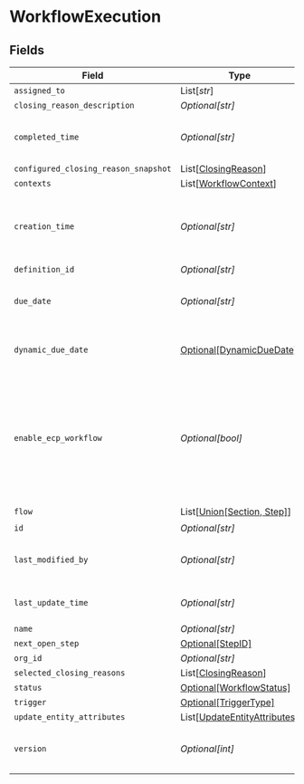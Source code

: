 # WorkflowExecution


## Fields

| Field                                                                                             | Type                                                                                              | Required                                                                                          | Description                                                                                       |
| ------------------------------------------------------------------------------------------------- | ------------------------------------------------------------------------------------------------- | ------------------------------------------------------------------------------------------------- | ------------------------------------------------------------------------------------------------- |
| `assigned_to`                                                                                     | List[*str*]                                                                                       | :heavy_minus_sign:                                                                                | N/A                                                                                               |
| `closing_reason_description`                                                                      | *Optional[str]*                                                                                   | :heavy_minus_sign:                                                                                | N/A                                                                                               |
| `completed_time`                                                                                  | *Optional[str]*                                                                                   | :heavy_minus_sign:                                                                                | Completed time of the workflow execution                                                          |
| `configured_closing_reason_snapshot`                                                              | List[[ClosingReason](../../models/shared/closingreason.md)]                                       | :heavy_minus_sign:                                                                                | N/A                                                                                               |
| `contexts`                                                                                        | List[[WorkflowContext](../../models/shared/workflowcontext.md)]                                   | :heavy_minus_sign:                                                                                | N/A                                                                                               |
| `creation_time`                                                                                   | *Optional[str]*                                                                                   | :heavy_minus_sign:                                                                                | Creation timestamp which will double as started time as well                                      |
| `definition_id`                                                                                   | *Optional[str]*                                                                                   | :heavy_minus_sign:                                                                                | N/A                                                                                               |
| `due_date`                                                                                        | *Optional[str]*                                                                                   | :heavy_minus_sign:                                                                                | Due date for finishing the workflow                                                               |
| `dynamic_due_date`                                                                                | [Optional[DynamicDueDate]](../../models/shared/dynamicduedate.md)                                 | :heavy_minus_sign:                                                                                | set a Duedate for a step then a specific                                                          |
| `enable_ecp_workflow`                                                                             | *Optional[bool]*                                                                                  | :heavy_minus_sign:                                                                                | Indicates whether this workflow is available for End Customer Portal or not. By default it's not. |
| `flow`                                                                                            | List[[Union[Section, Step]](../../models/shared/workflowexecutionflow.md)]                        | :heavy_check_mark:                                                                                | N/A                                                                                               |
| `id`                                                                                              | *Optional[str]*                                                                                   | :heavy_minus_sign:                                                                                | N/A                                                                                               |
| `last_modified_by`                                                                                | *Optional[str]*                                                                                   | :heavy_minus_sign:                                                                                | Id of the user who closed workflow                                                                |
| `last_update_time`                                                                                | *Optional[str]*                                                                                   | :heavy_minus_sign:                                                                                | Last Update timestamp                                                                             |
| `name`                                                                                            | *Optional[str]*                                                                                   | :heavy_minus_sign:                                                                                | N/A                                                                                               |
| `next_open_step`                                                                                  | [Optional[StepID]](../../models/shared/stepid.md)                                                 | :heavy_minus_sign:                                                                                | N/A                                                                                               |
| `org_id`                                                                                          | *Optional[str]*                                                                                   | :heavy_minus_sign:                                                                                | N/A                                                                                               |
| `selected_closing_reasons`                                                                        | List[[ClosingReason](../../models/shared/closingreason.md)]                                       | :heavy_minus_sign:                                                                                | N/A                                                                                               |
| `status`                                                                                          | [Optional[WorkflowStatus]](../../models/shared/workflowstatus.md)                                 | :heavy_minus_sign:                                                                                | N/A                                                                                               |
| `trigger`                                                                                         | [Optional[TriggerType]](../../models/shared/triggertype.md)                                       | :heavy_minus_sign:                                                                                | N/A                                                                                               |
| `update_entity_attributes`                                                                        | List[[UpdateEntityAttributes](../../models/shared/updateentityattributes.md)]                     | :heavy_minus_sign:                                                                                | N/A                                                                                               |
| `version`                                                                                         | *Optional[int]*                                                                                   | :heavy_minus_sign:                                                                                | Version of the workflow execution                                                                 |